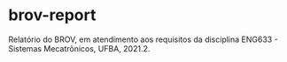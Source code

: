 # brov-report
Relatório do BROV, em atendimento aos requisitos da disciplina ENG633 - Sistemas Mecatrônicos, UFBA, 2021.2.
